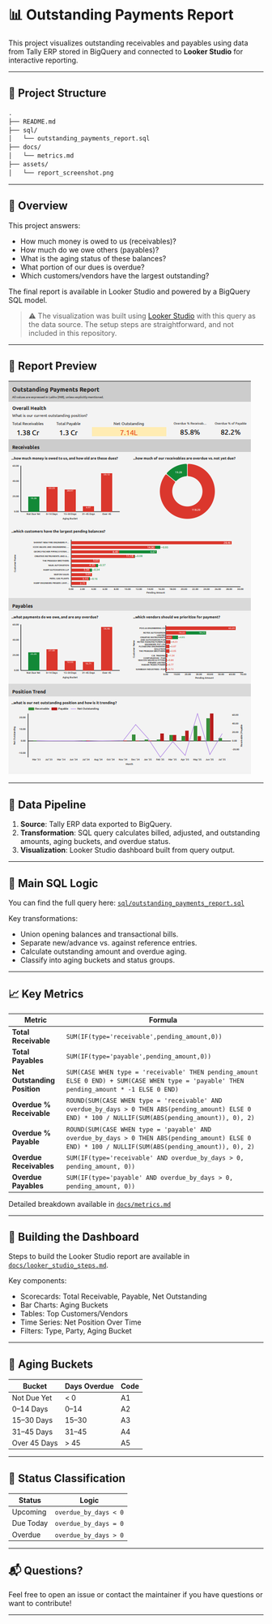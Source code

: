 # 📊 Outstanding Payments Report

This project visualizes outstanding receivables and payables using data from Tally ERP stored in BigQuery and connected to **Looker Studio** for interactive reporting.

---

## 📁 Project Structure

````md
.
├── README.md
├── sql/
│   └── outstanding_payments_report.sql
├── docs/
│   └── metrics.md
├── assets/
│   └── report_screenshot.png
````

---

## 📌 Overview

This project answers:
- How much money is owed to us (receivables)?
- How much do we owe others (payables)?
- What is the aging status of these balances?
- What portion of our dues is overdue?
- Which customers/vendors have the largest outstanding?

The final report is available in Looker Studio and powered by a BigQuery SQL model.

> ⚠️ The visualization was built using [Looker Studio](https://lookerstudio.google.com/) with this query as the data source. The setup steps are straightforward, and not included in this repository.



---

## 🔗 Report Preview

![Outstanding Report Preview](assets/report_screenshot.png)

---

## 🔄 Data Pipeline

1. **Source**: Tally ERP data exported to BigQuery.
2. **Transformation**: SQL query calculates billed, adjusted, and outstanding amounts, aging buckets, and overdue status.
3. **Visualization**: Looker Studio dashboard built from query output.

---

## 📂 Main SQL Logic

You can find the full query here: [`sql/outstanding_payments_report.sql`](sql/outstanding_payments_report.sql)

Key transformations:
- Union opening balances and transactional bills.
- Separate new/advance vs. against reference entries.
- Calculate outstanding amount and overdue aging.
- Classify into aging buckets and status groups.

---

## 📈 Key Metrics

| Metric                        | Formula |
|------------------------------|---------|
| **Total Receivable**         | `SUM(IF(type='receivable',pending_amount,0))` |
| **Total Payables**           | `SUM(IF(type='payable',pending_amount,0))` |
| **Net Outstanding Position** | `SUM(CASE WHEN type = 'receivable' THEN pending_amount ELSE 0 END) + SUM(CASE WHEN type = 'payable' THEN pending_amount * -1 ELSE 0 END)` |
| **Overdue % Receivable**     | `ROUND(SUM(CASE WHEN type = 'receivable' AND overdue_by_days > 0 THEN ABS(pending_amount) ELSE 0 END) * 100 / NULLIF(SUM(ABS(pending_amount)), 0), 2)` |
| **Overdue % Payable**        | `ROUND(SUM(CASE WHEN type = 'payable' AND overdue_by_days > 0 THEN ABS(pending_amount) ELSE 0 END) * 100 / NULLIF(SUM(ABS(pending_amount)), 0), 2)` |
| **Overdue Receivables**      | `SUM(IF(type='receivable' AND overdue_by_days > 0, pending_amount, 0))` |
| **Overdue Payables**         | `SUM(IF(type='payable' AND overdue_by_days > 0, pending_amount, 0))` |

Detailed breakdown available in [`docs/metrics.md`](docs/metrics.md)

---

## 🧰 Building the Dashboard

Steps to build the Looker Studio report are available in [`docs/looker_studio_steps.md`](docs/looker_studio_steps.md).

Key components:
- Scorecards: Total Receivable, Payable, Net Outstanding
- Bar Charts: Aging Buckets
- Tables: Top Customers/Vendors
- Time Series: Net Position Over Time
- Filters: Type, Party, Aging Bucket

---

## 📅 Aging Buckets

| Bucket          | Days Overdue | Code |
|------------------|----------------|------|
| Not Due Yet       | < 0             | A1   |
| 0–14 Days         | 0–14            | A2   |
| 15–30 Days        | 15–30           | A3   |
| 31–45 Days        | 31–45           | A4   |
| Over 45 Days      | > 45            | A5   |

---

## 📌 Status Classification

| Status     | Logic                      |
|------------|----------------------------|
| Upcoming   | `overdue_by_days < 0`      |
| Due Today  | `overdue_by_days = 0`      |
| Overdue    | `overdue_by_days > 0`      |

---

## 📬 Questions?

Feel free to open an issue or contact the maintainer if you have questions or want to contribute!

---
